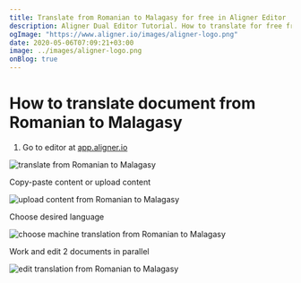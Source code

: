 ```yaml
---
title: Translate from Romanian to Malagasy for free in Aligner Editor
description: Aligner Dual Editor Tutorial. How to translate for free from Romanian to Malagasy. Aligner is multilingual document management platform. 
ogImage: "https://www.aligner.io/images/aligner-logo.png"
date: 2020-05-06T07:09:21+03:00
image: ../images/aligner-logo.png
onBlog: true
---
```


# How to translate document from Romanian to Malagasy

1. Go to editor at [app.aligner.io](https://app.aligner.io "Aligner App web page")

![translate from Romanian to Malagasy](../aligner-blank-editor.png "translate from Romanian to Malagasy")

Copy-paste content or upload content

![upload content from Romanian to Malagasy](../aligner-uploaded-document.png "upload content from Romanian to Malagasy")

Choose desired language

![choose machine translation from Romanian to Malagasy](../aligner-language-dropdown.png "choose machine translation from Romanian to Malagasy")

Work and edit 2 documents in parallel

![edit translation from Romanian to Malagasy](../aligner-double-sitded-editor.png "edit translation from Romanian to Malagasy")

